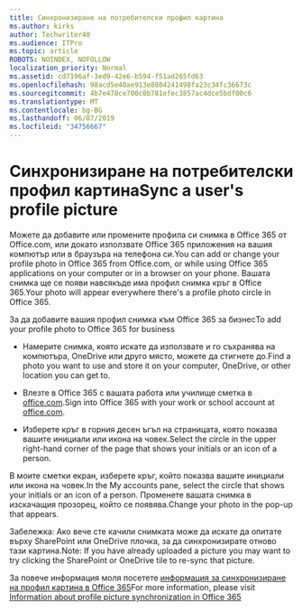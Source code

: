 ```yaml
---
title: Синхронизиране на потребителски профил картина
ms.author: kirks
author: Techwriter40
ms.audience: ITPro
ms.topic: article
ROBOTS: NOINDEX, NOFOLLOW
localization_priority: Normal
ms.assetid: cd7196af-3ed9-42e6-b594-f51ad265fd63
ms.openlocfilehash: 98acd5e40ae913e8804241498fa23c34fc36673c
ms.sourcegitcommit: 4b7e478ce700c0b781efec3857ac4dce5bdf00c6
ms.translationtype: MT
ms.contentlocale: bg-BG
ms.lasthandoff: 06/07/2019
ms.locfileid: "34756667"
---
```

# <a name="sync-a-users-profile-picture"></a><span data-ttu-id="71ff1-102">Синхронизиране на потребителски профил картина</span><span class="sxs-lookup"><span data-stu-id="71ff1-102">Sync a user's profile picture</span></span>

<span data-ttu-id="71ff1-103">Можете да добавите или промените профила си снимка в Office 365 от Office.com, или докато използвате Office 365 приложения на вашия компютър или в браузъра на телефона си.</span><span class="sxs-lookup"><span data-stu-id="71ff1-103">You can add or change your profile photo in Office 365 from Office.com, or while using Office 365 applications on your computer or in a browser on your phone.</span></span> <span data-ttu-id="71ff1-104">Вашата снимка ще се появи навсякъде има профил снимка кръг в Office 365.</span><span class="sxs-lookup"><span data-stu-id="71ff1-104">Your photo will appear everywhere there's a profile photo circle in Office 365.</span></span>

<span data-ttu-id="71ff1-105">За да добавите вашия профил снимка към Office 365 за бизнес</span><span class="sxs-lookup"><span data-stu-id="71ff1-105">To add your profile photo to Office 365 for business</span></span>

- <span data-ttu-id="71ff1-106">Намерите снимка, която искате да използвате и го съхранява на компютъра, OneDrive или друго място, можете да стигнете до.</span><span class="sxs-lookup"><span data-stu-id="71ff1-106">Find a photo you want to use and store it on your computer, OneDrive, or other location you can get to.</span></span>

- <span data-ttu-id="71ff1-107">Влезте в Office 365 с вашата работа или училище сметка в [office.com](http://www.office.com).</span><span class="sxs-lookup"><span data-stu-id="71ff1-107">Sign into Office 365 with your work or school account at [office.com](http://www.office.com).</span></span>

- <span data-ttu-id="71ff1-108">Изберете кръг в горния десен ъгъл на страницата, която показва вашите инициали или икона на човек.</span><span class="sxs-lookup"><span data-stu-id="71ff1-108">Select the circle in the upper right-hand corner of the page that shows your initials or an icon of a person.</span></span>

<span data-ttu-id="71ff1-109">В моите сметки екран, изберете кръг, който показва вашите инициали или икона на човек.</span><span class="sxs-lookup"><span data-stu-id="71ff1-109">In the My accounts pane, select the circle that shows your initials or an icon of a person.</span></span> <span data-ttu-id="71ff1-110">Променете вашата снимка в изскачащия прозорец, който се появява.</span><span class="sxs-lookup"><span data-stu-id="71ff1-110">Change your photo in the pop-up that appears.</span></span>

<span data-ttu-id="71ff1-111">Забележка: Ако вече сте качили снимката може да искате да опитате върху SharePoint или OneDrive плочка, за да синхронизирате отново тази картина.</span><span class="sxs-lookup"><span data-stu-id="71ff1-111">Note: If you have already uploaded a picture you may want to try clicking the SharePoint or OneDrive tile to re-sync that picture.</span></span>

<span data-ttu-id="71ff1-112">За повече информация моля посетете [информация за синхронизиране на профил картина в Office 365](https://support.office.com/article/information-about-profile-picture-synchronization-in-office-365-20594d76-d054-4af4-a660-401133e3d48a?ui=en-US&amp;rs=en-US&amp;ad=US)</span><span class="sxs-lookup"><span data-stu-id="71ff1-112">For more information, please visit [Information about profile picture synchronization in Office 365](https://support.office.com/article/information-about-profile-picture-synchronization-in-office-365-20594d76-d054-4af4-a660-401133e3d48a?ui=en-US&amp;rs=en-US&amp;ad=US)</span></span>

